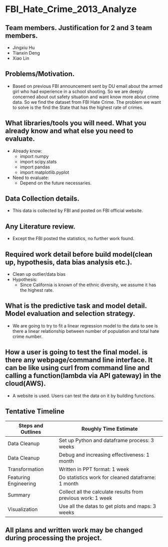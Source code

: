 # FBI_Hate_Crime_2013_Analyze
## Team members. Justification for 2 and 3 team members.

- Jingxiu Hu
- Tianxin Deng
- Xiao Lin

## Problems/Motivation.

- Based on previous FBI announcement sent by DU email about the armed girl who had experience in a school shooting. So we are deeply concerned about out safety situation and want know more about crime data. So we find the dataset from FBI Hate Crime.
The problem we want to solve is the find the State that has the highest rate of crimes. 

## What libraries/tools you will need. What you already know and what else you need to evaluate.

- Already know:
  - import numpy 
  - import scipy.stats 
  - import pandas 
  - import matplotlib.pyplot 
- Need to evaluate:
  - Depend on the future necessaries. 

## Data Collection details.

- This data is collected by FBI and posted on FBI official website. 

## Any Literature review.

- Except the FBI posted the statistics, no further work found.

## Required work detail before build model(clean up, hypothesis, data bias analysis etc.).

- Clean up outlier/data bias
- Hypothesis:
  - Since California is known of the ethnic diversity, we assume it has the highest rate. 

## What is the predictive task and model detail. Model evaluation and selection strategy.
- We are going to try to fit a linear regression model to the data to see is there a linear relationship between number of population and total hate crime number.

## How a user is going to test the final model. is there any webpage/command line interface. It can be like using curl from command line and calling a function(lambda via API gateway) in the cloud(AWS).
- A website is used. Users can test the data on it by building functions. 

## Tentative Timeline
Steps and Outlines  |  Roughly Time Estimate
------------------  |  ---------------------
Data Cleanup  |  Set up Python and dataframe process: 3 weeks
Data Cleanup  |  Debug and increasing effectiveness: 1 month
Transformation  |  Written in PPT format: 1 week
Featuring Engineering  |  Do statistics work for cleaned dataframe: 1 month
Summary  |  Collect all the calculate results from previous work: 1 week
Visualization  |  Use all the datas to get plots and maps: 3 weeks

## All plans and written work may be changed during processing the project.
